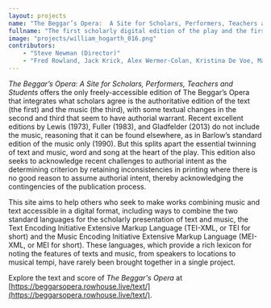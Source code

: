 ```yaml
---
layout: projects
name: "The Beggar’s Opera:  A Site for Scholars, Performers, Teachers and Students"
fullname: "The first scholarly digital edition of the play and the first that makes substantial use of the multimedia functionalities of a digital environment, bringing the play alive both in its time and ours."
image: "projects/william_hogarth_016.png"
contributors: 
    - "Steve Newman (Director)" 
    - "Fred Rowland, Jack Krick, Alex Wermer-Colan, Kristina De Voe, Marcus DeLoach, Anne Harlow, and Becca Fülöp (Team)"
---
```



_The Beggar’s Opera:  A Site for Scholars, Performers, Teachers and Students_ offers the only freely-accessible edition of The Beggar’s Opera that integrates what scholars agree is the authoritative edition of the text (the first) and the music (the third), with some textual changes in the second and third that seem to have authorial warrant. Recent excellent editions by Lewis (1973), Fuller (1983), and Gladfelder (2013) do not include the music, reasoning that it can be found elsewhere, as in Barlow’s standard edition of the music only (1990). But this splits apart the essential twinning of text and music, word and song at the heart of the play. This edition also seeks to acknowledge recent challenges to authorial intent as the determining criterion by retaining inconsistencies in printing where there is no good reason to assume authorial intent, thereby acknowledging the contingencies of the publication process.   

This site aims to help others who seek to make works combining music and text accessible in a digital format, including ways to combine the two standard languages for the scholarly presentation of text and music, the Text Encoding Initiative Extensive Markup Language (TEI-XML, or TEI for short) and the Music Encoding Initiative Extensive Markup Language (MEI-XML, or MEI for short). These languages, which provide a rich lexicon for noting the features of texts and music, from speakers to locations to musical tempi, have rarely been brought together in a single project.

Explore the text and score of _The Beggar's Opera_ at [https://beggarsopera.rowhouse.live/text/](https://beggarsopera.rowhouse.live/text/).